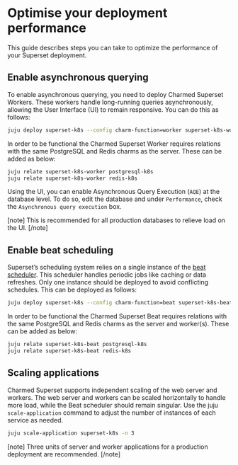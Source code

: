 # Optimise your deployment performance
This guide describes steps you can take to optimize the performance of your Superset deployment.

## Enable asynchronous querying
To enable asynchronous querying, you need to deploy Charmed Superset Workers. These workers handle long-running queries asynchronously, allowing the User Interface (UI) to remain responsive. You can do this as follows:
```bash
juju deploy superset-k8s --config charm-function=worker superset-k8s-worker
```
In order to be functional the Charmed Superset Worker requires relations with the same PostgreSQL and Redis charms as the server. These can be added as below:

```bash
juju relate superset-k8s-worker postgresql-k8s
juju relate superset-k8s-worker redis-k8s
```
Using the UI, you can enable Asynchronous Query Execution (`AQE`) at the database level.
To do so, edit the database and under `Performance`, check the `Asynchronous query execution`
box.

[note]
This is recommended for all production databases to relieve load on the UI. 
[/note]

## Enable beat scheduling
Superset’s scheduling system relies on a single instance of the [beat scheduler](https://superset.apache.org/docs/configuration/alerts-reports/). This scheduler handles periodic jobs like caching or data refreshes. Only one instance should be deployed to avoid conflicting schedules. This can be deployed as follows:
```bash
juju deploy superset-k8s --config charm-function=beat superset-k8s-beat
```
In order to be functional the Charmed Superset Beat requires relations with the same PostgreSQL and Redis charms as the server and worker(s). These can be added as below:
```bash
juju relate superset-k8s-beat postgresql-k8s
juju relate superset-k8s-beat redis-k8s
```

## Scaling applications
Charmed Superset supports independent scaling of the web server and workers. The web server and workers can be scaled horizontally to handle more load, while the Beat scheduler should remain singular. Use the juju `scale-application` command to adjust the number of instances of each service as needed.

```bash
juju scale-application superset-k8s -n 3
```
[note]
Three units of server and worker applications for a production deployment are recommended.
[/note]